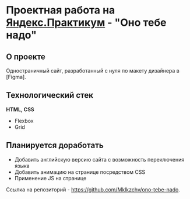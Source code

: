 # Проектная работа на [Яндекс.Практикум](https://practicum.yandex.ru/) - "Оно тебе надо"

## О проекте

Одностраничный сайт, разработанный с нуля по макету дизайнера в [Figma].

## Технологический стек

**HTML, CSS**

* Flexbox
* Grid

## Планируется доработать

* Добавить английскую версию сайта с возможность переключения языка
* Добавить анимацию на странице посредством CSS
* Применение JS на странице

Ссылка на репозиторий - https://github.com/Mklkzchv/ono-tebe-nado.